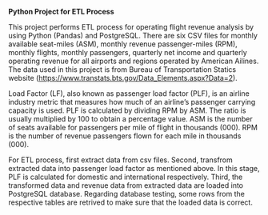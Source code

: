 **Python Project for ETL Process**

This project performs ETL process for operating flight revenue analysis by using Python (Pandas) and PostgreSQL. There are six CSV files for monthly available seat-miles (ASM), monthly revenue passenger-miles (RPM), monthly flights, monthly passengers, quarterly net income and quarterly operating revenue for all airports and regions operated by American Ailines. The data used in this project is from Bureau of Transportation Statics website (https://www.transtats.bts.gov/Data_Elements.aspx?Data=2).

Load Factor (LF), also known as passenger load factor (PLF), is an airline industry metric that measures how much of an airline’s passenger carrying capacity is used. PLF is calculated by dividing RPM by ASM. The ratio is usually multiplied by 100 to obtain a percentage value. ASM is the number of seats available for passengers per mile of flight in thousands (000). RPM is the number of revenue passengers flown for each mile in thousands (000).

For ETL process, first extract data from csv files. Second, transfrom extracted data into passenger load factor as mentioned above. In this stage, PLF is calculated for domestic and international respectively. Third, the transformed data and revenue data from extracted data are loaded into PostgreSQL database. Regarding database testing, some rows from the respective tables are retrived to make sure that the loaded data is correct. 
